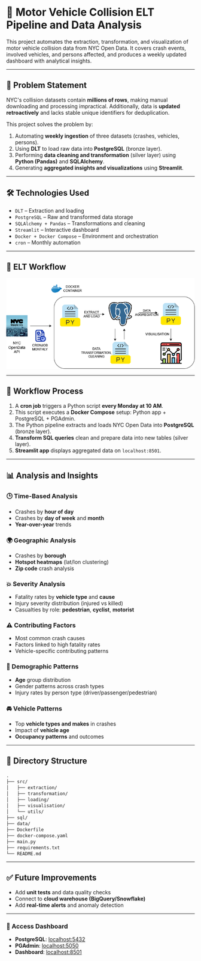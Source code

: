 # 🚗 Motor Vehicle Collision ELT Pipeline and Data Analysis

This project automates the extraction, transformation, and visualization of motor vehicle collision data from NYC Open Data. It covers crash events, involved vehicles, and persons affected, and produces a weekly updated dashboard with analytical insights.

---

## 📌 Problem Statement

NYC's collision datasets contain **millions of rows**, making manual downloading and processing impractical. Additionally, data is **updated retroactively** and lacks stable unique identifiers for deduplication.

This project solves the problem by:

1. Automating **weekly ingestion** of three datasets (crashes, vehicles, persons).
2. Using **DLT** to load raw data into **PostgreSQL** (bronze layer).
3. Performing **data cleaning and transformation** (silver layer) using **Python (Pandas)** and **SQLAlchemy**.
4. Generating **aggregated insights and visualizations** using **Streamlit**.

---

## 🛠️ Technologies Used

- `DLT` – Extraction and loading
- `PostgreSQL` – Raw and transformed data storage
- `SQLAlchemy + Pandas` – Transformations and cleaning
- `Streamlit` – Interactive dashboard
- `Docker + Docker Compose` – Environment and orchestration
- `cron` – Monthly automation

---

## 🔄 ELT Workflow

![Pipeline Overview](MVC_ELT_Pipeline.png)

---

## 🧪 Workflow Process

1. A **cron job** triggers a Python script **every Monday at 10 AM**.
2. This script executes a **Docker Compose** setup: Python app + PostgreSQL + PGAdmin.
3. The Python pipeline extracts and loads NYC Open Data into **PostgreSQL** (bronze layer).
4. **Transform SQL queries** clean and prepare data into new tables (silver layer).
5. **Streamlit app** displays aggregated data on `localhost:8501`.

---

## 📊 Analysis and Insights

### 🕒 Time-Based Analysis
- Crashes by **hour of day**
- Crashes by **day of week** and **month**
- **Year-over-year** trends

### 🌍 Geographic Analysis
- Crashes by **borough**
- **Hotspot heatmaps** (lat/lon clustering)
- **Zip code** crash analysis

### 💥 Severity Analysis
- Fatality rates by **vehicle type** and **cause**
- Injury severity distribution (injured vs killed)
- Casualties by role: **pedestrian**, **cyclist**, **motorist**

### ⚠️ Contributing Factors
- Most common crash causes
- Factors linked to high fatality rates
- Vehicle-specific contributing patterns

### 👤 Demographic Patterns
- **Age** group distribution
- Gender patterns across crash types
- Injury rates by person type (driver/passenger/pedestrian)

### 🚘 Vehicle Patterns
- Top **vehicle types and makes** in crashes
- Impact of **vehicle age**
- **Occupancy patterns** and outcomes

---

## 📁 Directory Structure

```
.
├── src/
│   ├── extraction/
│   ├── transformation/
│   ├── loading/
│   ├── visualisation/
│   └── utils/
├── sql/
├── data/
├── Dockerfile
├── docker-compose.yaml
├── main.py
├── requirements.txt
└── README.md
```

---

## ✅ Future Improvements

- Add **unit tests** and data quality checks
- Connect to **cloud warehouse (BigQuery/Snowflake)**
- Add **real-time alerts** and anomaly detection

---

### 🔗 Access Dashboard

- **PostgreSQL**: [localhost:5432](http://localhost:5432)
- **PGAdmin**: [localhost:5050](http://localhost:5050)
- **Dashboard**: [localhost:8501](http://localhost:8501)
